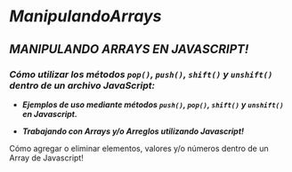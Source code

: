 # **_ManipulandoArrays_**

## **_MANIPULANDO ARRAYS EN JAVASCRIPT!_**

### **_Cómo utilizar los métodos ```pop()```, ```push()```, ```shift()``` y ```unshift()``` dentro de un archivo JavaScript:_**

- **_Ejemplos de uso mediante métodos ```push()```, ```pop()```, ```shift()``` y ```unshift()``` en Javascript._**

- **_Trabajando con Arrays y/o Arreglos utilizando Javascript!_**

Cómo agregar o eliminar elementos, valores y/o números dentro de un Array de Javascript! 
